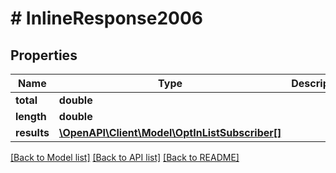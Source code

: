 # # InlineResponse2006

## Properties

Name | Type | Description | Notes
------------ | ------------- | ------------- | -------------
**total** | **double** |  |
**length** | **double** |  |
**results** | [**\OpenAPI\Client\Model\OptInListSubscriber[]**](OptInListSubscriber.md) |  |

[[Back to Model list]](../../README.md#models) [[Back to API list]](../../README.md#endpoints) [[Back to README]](../../README.md)
